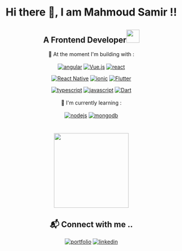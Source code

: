 
<h1 align="center">Hi there 👋, I am Mahmoud Samir !!</h1>
<h2 align="center">A Frontend Developer<img src="https://media.giphy.com/media/WUlplcMpOCEmTGBtBW/giphy.gif" width="35"></h2>


<div align="center">

🎢 At the moment I'm building with : <br/> <br/>
[![angular](https://img.shields.io/badge/Angular-DD0031?style=for-the-badge&logo=angular&logoColor=white)](https://github.com/msamirzayed)
 [![Vue.js](https://img.shields.io/badge/vuejs-%2335495e.svg?style=for-the-badge&logo=vuedotjs&logoColor=%234FC08D)](https://github.com/msamirzayed)
[![react](https://img.shields.io/badge/React-20232A?style=for-the-badge&logo=react&logoColor=61DAFB)](https://github.com/msamirzayed)



[![React Native](https://img.shields.io/badge/React_Native-%2320232a.svg?style=for-the-badge&logo=react&logoColor=%2361DAFB)](https://github.com/msamirzayed)
 [![ionic](https://img.shields.io/badge/Ionic-3880FF?style=for-the-badge&logo=ionic&logoColor=white)](https://github.com/msamirzayed)
[![Flutter](https://img.shields.io/badge/Flutter-02569B?style=for-the-badge&logo=flutter&logoColor=fff)](https://github.com/msamirzayed)



[![typescript](https://img.shields.io/badge/TypeScript-007ACC?style=for-the-badge&logo=typescript&logoColor=white)](https://github.com/msamirzayed)
[![javascript](https://img.shields.io/badge/JavaScript-323330?style=for-the-badge&logo=javascript&logoColor=F7DF1E)](https://github.com/msamirzayed)
[![Dart](https://img.shields.io/badge/Dart-%230175C2.svg?style=for-the-badge&logo=dart&logoColor=white)](https://github.com/msamirzayed)
<br/><br/>
🌱 I'm currently learning : <br/> <br/>
[![nodejs](https://img.shields.io/badge/Node.js-339933?style=for-the-badge&logo=nodedotjs&logoColor=white)](https://github.com/msamirzayed)
[![mongodb](https://img.shields.io/badge/MongoDB-4EA94B?style=for-the-badge&logo=mongodb&logoColor=white)](https://github.com/msamirzayed)
#

<img src="https://media2.giphy.com/media/v1.Y2lkPTc5MGI3NjExMDQyczVhOHM0d3g3aGI1ZmJocnhhOXdnbW80OXdmeXI3ZzE4ejF2ZiZlcD12MV9pbnRlcm5hbF9naWZfYnlfaWQmY3Q9Zw/l4KibK3JwaVo0CjDO/giphy.gif" width="200"> <br/>
## 📬 Connect with me .. <br/>
[![portfolio](https://img.shields.io/badge/website-000000?style=for-the-badge&logo=About.me&logoColor=white)](https://modsamir.com/)
[![linkedin](https://img.shields.io/badge/linkedin-0A66C2?style=for-the-badge&logo=linkedin&logoColor=white)](https://www.linkedin.com/in/mahmoud-samir01/)
</div>











